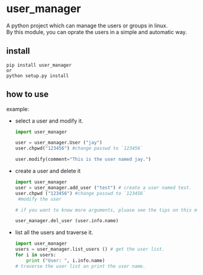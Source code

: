 # user_manager
 A python project which can manage the users or groups in linux.  
 By this module, you can oprate the users in a simple and automatic way.

## install
```shell
pip install user_manager
or
python setup.py install
```

## how to use

example:
- select a user and modify it.
   ```python
   import user_manager

   user = user_manager.User ("jay")
   user.chpwd("123456") #change passwd to `123456`

   user.modify(comment="This is the user named jay.")

   ```
- create a user and delete it
   ```python
   import user_manager
   user = user_manager.add_user ("test") # create a user named test.
   user.chpwd ("123456") #change passwd to `123456`
    #modify the user

   # if you want to know more arguments, pluase see the tips on this module.

   user_manager.del_user (user.info.name)
   ```
- list all the users and traverse it.
    ```python
    import user_manager
    users = user_manager.list_users () # get the user list.
    for i in users:
        print ("User: ", i.info.name)
    # traverse the user list an print the user name.

    ```